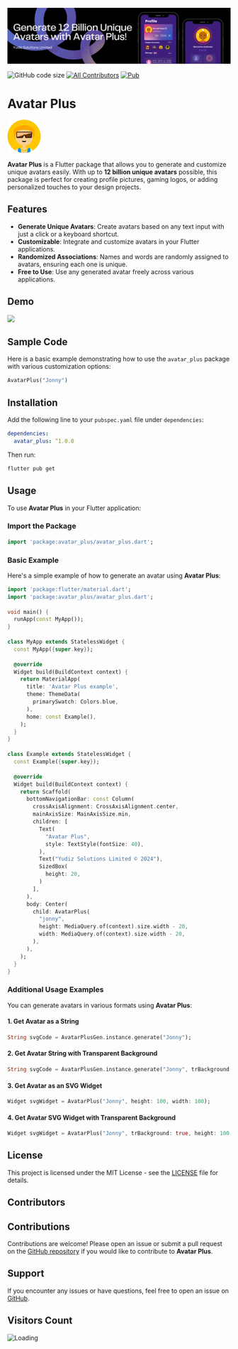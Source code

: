![](https://raw.githubusercontent.com/YudizAndroidNareshP/Avatar-Plus/development/screenshots/banner.png)

![GitHub code size](https://img.shields.io/github/languages/code-size/YudizAndroidNareshP/Avatar-Plus)
[![All Contributors](https://img.shields.io/github/all-contributors/YudizAndroidNareshP/Avatar-Plus)](#contributors-)
[![Pub](https://img.shields.io/pub/v/avatar_plus.svg)](https://pub.dartlang.org/packages/avatar_plus)

# Avatar Plus #

<img src="https://raw.githubusercontent.com/YudizAndroidNareshP/Avatar-Plus/development/screenshots/logo.gif?v=001" width="75">

**Avatar Plus** is a Flutter package that allows you to generate and customize unique avatars easily. With up to **12 billion unique avatars** possible, this package is perfect for creating profile pictures, gaming logos, or adding personalized touches to your design projects.

## Features

- **Generate Unique Avatars**: Create avatars based on any text input with just a click or a keyboard shortcut.
- **Customizable**: Integrate and customize avatars in your Flutter applications.
- **Randomized Associations**: Names and words are randomly assigned to avatars, ensuring each one is unique.
- **Free to Use**: Use any generated avatar freely across various applications.

## Demo

<img src="https://raw.githubusercontent.com/YudizAndroidNareshP/Avatar-Plus/development/screenshots/demo.gif?v=001" width="120">

## Sample Code

Here is a basic example demonstrating how to use the `avatar_plus` package with various
customization options:

```dart
AvatarPlus("Jonny")            
```

## Installation

Add the following line to your `pubspec.yaml` file under `dependencies`:

```yaml
dependencies:
  avatar_plus: ^1.0.0
```

Then run:

```bash
flutter pub get
```

## Usage

To use **Avatar Plus** in your Flutter application:

### Import the Package

```dart
import 'package:avatar_plus/avatar_plus.dart';
```

### Basic Example

Here's a simple example of how to generate an avatar using **Avatar Plus**:

```dart
import 'package:flutter/material.dart';
import 'package:avatar_plus/avatar_plus.dart';

void main() {
  runApp(const MyApp());
}

class MyApp extends StatelessWidget {
  const MyApp({super.key});

  @override
  Widget build(BuildContext context) {
    return MaterialApp(
      title: 'Avatar Plus example',
      theme: ThemeData(
        primarySwatch: Colors.blue,
      ),
      home: const Example(),
    );
  }
}

class Example extends StatelessWidget {
  const Example({super.key});

  @override
  Widget build(BuildContext context) {
    return Scaffold(
      bottomNavigationBar: const Column(
        crossAxisAlignment: CrossAxisAlignment.center,
        mainAxisSize: MainAxisSize.min,
        children: [
          Text(
            "Avatar Plus",
            style: TextStyle(fontSize: 40),
          ),
          Text("Yudiz Solutions Limited © 2024"),
          SizedBox(
            height: 20,
          )
        ],
      ),
      body: Center(
        child: AvatarPlus(
          "jonny",
          height: MediaQuery.of(context).size.width - 20,
          width: MediaQuery.of(context).size.width - 20,
        ),
      ),
    );
  }
}
```

### Additional Usage Examples

You can generate avatars in various formats using **Avatar Plus**:

#### 1. Get Avatar as a String
```dart
String svgCode = AvatarPlusGen.instance.generate("Jonny");
```

#### 2. Get Avatar String with Transparent Background
```dart
String svgCode = AvatarPlusGen.instance.generate("Jonny", trBackground: true);
```

#### 3. Get Avatar as an SVG Widget
```dart
Widget svgWidget = AvatarPlus("Jonny", height: 100, width: 100);
```

#### 4. Get Avatar SVG Widget with Transparent Background
```dart
Widget svgWidget = AvatarPlus("Jonny", trBackground: true, height: 100, width: 100);
```

## License

This project is licensed under the MIT License - see the [LICENSE](LICENSE) file for details.

## Contributors

<!-- ALL-CONTRIBUTORS-LIST:START - Do not remove or modify this section -->
<!-- prettier-ignore-start -->
<!-- markdownlint-disable -->

<!-- markdownlint-restore -->
<!-- prettier-ignore-end -->

<!-- ALL-CONTRIBUTORS-LIST:END -->

## Contributions

Contributions are welcome! Please open an issue or submit a pull request on the [GitHub repository](https://github.com/YudizAndroidNareshP/Avatar-Plus) if you would like to contribute to **Avatar Plus**.

## Support

If you encounter any issues or have questions, feel free to open an issue on [GitHub](https://github.com/YudizAndroidNareshP/Avatar-Plus/issues).

## Visitors Count 
<img align="left" src = "https://profile-counter.glitch.me/Avatar-Plus/count.svg" alt ="Loading">
